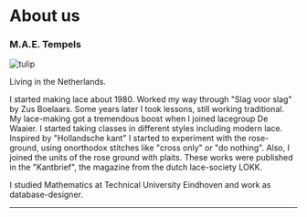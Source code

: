# About us

### M.A.E. Tempels
<p class="central"><img alt="tulip" src="https://maetempels.github.io/MAE-gf/photos/IMG_0997c.jpg"></p>

Living in the Netherlands.        

I started making lace about 1980. Worked my way through "Slag voor slag" by Zus Boelaars. Some years later I took lessons, still working traditional.   
My lace-making got a tremendous boost when I joined lacegroup De Waaier. I started taking classes in different styles including modern lace.           
Inspired by "Hollandsche kant" I started to experiment with the rose-ground, using onorthodox stitches like "cross only" or "do nothing". Also, I joined the units of the rose ground with plaits. These works were published in the "Kantbrief", the magazine from the dutch lace-society LOKK.   

I studied Mathematics at Technical University Eindhoven and work as database-designer.    

***

[tulp]: https://maetempels.github.io/MAE-gf/photos/IMG_0997c.jpg
